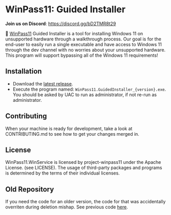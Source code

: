 # WinPass11: Guided Installer

**Join us on Discord**: https://discord.gg/bD2TMR8t29

🔑 [WinPass11](https://github.com/project-winpass11) Guided Installer is a tool for installing Windows 11 on unsupported hardware through a walkthrough process. Our goal is for the end-user to easily run a single executable and have access to Windows 11 through the dev channel with no worries about your unsupported hardware. This program will support bypassing all of the Windows 11 requirements!

## Installation
* Download the [latest release](https://github.com/project-winpass11/WinPass11.GuidedInstaller/releases).
* Execute the program named: `WinPass11.GuidedInstaller_{version}.exe`. You should be asked by UAC to run as administrator, if not re-run as administrator.

## Contributing
When your machine is ready for development, take a look at CONTRIBUTING.md to see how to get your changes merged in.

## License
WinPass11.WinService is licensed by project-winpass11 under the Apache License. (see LICENSE). The usage of third-party packages and programs is determined by the terms of their individual licenses.


## Old Repository

If you need the code for an older version, the code for that was accidentally overriten during deletion mishap. See previous code [here](https://github.com/project-winpass11/guided-installer-precleanup).
